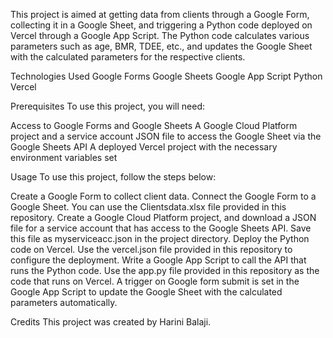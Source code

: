 This project is aimed at getting data from clients through a Google Form, collecting it in a Google Sheet, and triggering a Python code deployed on Vercel through a Google App Script. The Python code calculates various parameters such as age, BMR, TDEE, etc., and updates the Google Sheet with the calculated parameters for the respective clients.

Technologies Used
Google Forms
Google Sheets
Google App Script
Python
Vercel

Prerequisites
To use this project, you will need:

Access to Google Forms and Google Sheets
A Google Cloud Platform project and a service account JSON file to access the Google Sheet via the Google Sheets API
A deployed Vercel project with the necessary environment variables set

Usage
To use this project, follow the steps below:

Create a Google Form to collect client data.
Connect the Google Form to a Google Sheet. You can use the Clientsdata.xlsx file provided in this repository.
Create a Google Cloud Platform project, and download a JSON file for a service account that has access to the Google Sheets API. Save this file as myserviceacc.json in the project directory.
Deploy the Python code on Vercel. Use the vercel.json file provided in this repository to configure the deployment.
Write a Google App Script to call the API that runs the Python code. Use the app.py file provided in this repository as the code that runs on Vercel.
A trigger on Google form submit is set in the Google App Script to update the Google Sheet with the calculated parameters automatically.

Credits
This project was created by Harini Balaji.
